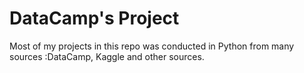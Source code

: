 # DataCamp's Project

Most of my projects in this repo was conducted in Python from many sources :DataCamp, Kaggle and other sources. 
